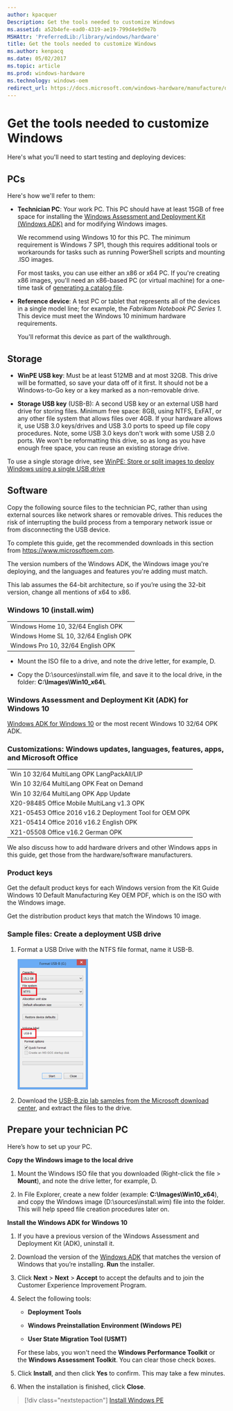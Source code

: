 ```yaml
---
author: kpacquer
Description: Get the tools needed to customize Windows
ms.assetid: a52b4efe-ead0-4319-ae19-799d4e9d9e7b
MSHAttr: 'PreferredLib:/library/windows/hardware'
title: Get the tools needed to customize Windows
ms.author: kenpacq
ms.date: 05/02/2017
ms.topic: article
ms.prod: windows-hardware
ms.technology: windows-oem
redirect_url: https://docs.microsoft.com/windows-hardware/manufacture/desktop/oem-deployment-of-windows-10-for-desktop-editions-get-tools
---
```


# Get the tools needed to customize Windows


Here's what you'll need to start testing and deploying devices:

## <span id="pc"></span><span id="PC"></span>PCs


Here's how we'll refer to them:

-   **Technician PC**: Your work PC. This PC should have at least 15GB of free space for installing the [Windows Assessment and Deployment Kit (Windows ADK)](http://go.microsoft.com/fwlink/?LinkId=526803) and for modifying Windows images. 

    We recommend using Windows 10 for this PC. The minimum requirement is Windows 7 SP1, though this requires additional tools or workarounds for tasks such as running PowerShell scripts and mounting .ISO images.

    For most tasks, you can use either an x86 or x64 PC. If you're creating x86 images, you'll need an x86-based PC (or virtual machine) for a one-time task of [generating a catalog file](update-windows-settings-and-scripts-create-your-own-answer-file-sxs.md).

-   **Reference device**: A test PC or tablet that represents all of the devices in a single model line; for example, the *Fabrikam Notebook PC Series 1*. This device must meet the Windows 10 minimum hardware requirements.

    You'll reformat this device as part of the walkthrough.

## <span id="hw"></span><span id="HW"></span>Storage

-   **WinPE USB key**: Must be at least 512MB and at most 32GB. This drive will be formatted, so save your data off of it first. It should not be a Windows-to-Go key or a key marked as a non-removable drive.

-   **Storage USB key** (USB-B): A second USB key or an external USB hard drive for storing files. Minimum free space: 8GB, using NTFS, ExFAT, or any other file system that allows files over 4GB.  If your hardware allows it, use USB 3.0 keys/drives and USB 3.0 ports to speed up file copy procedures. Note, some USB 3.0 keys don't work with some USB 2.0 ports. We won't be reformatting this drive, so as long as you have enough free space, you can reuse an existing storage drive.

To use a single storage drive, see [WinPE: Store or split images to deploy Windows using a single USB drive](winpe--use-a-single-usb-key-for-winpe-and-a-wim-file---wim.md) 

## <span id="sw"></span><span id="SW"></span>Software

Copy the following source files to the technician PC, rather than using external sources like network shares or removable drives. This reduces the risk of interrupting the build process from a temporary network issue or from disconnecting the USB device.

To complete this guide, get the recommended downloads in this section from <https://www.microsoftoem.com>. 

The version numbers of the Windows ADK, the Windows image you're deploying, and the languages and features you're adding must match.

This lab assumes the 64-bit architecture, so if you’re using the 32-bit version, change all mentions of x64 to x86.

### Windows 10 (install.wim)

|             |                                                      
| ---------------------------------------------------- |
| Windows Home 10, 32/64 English OPK      |
| Windows Home SL 10, 32/64 English OPK   |
| Windows Pro 10, 32/64 English OPK       |

-   Mount the ISO file to a drive, and note the drive letter, for example, D.

-   Copy the D:\\sources\\install.wim file, and save it to the local drive, in the folder: **C:\\Images\\Win10\_x64\\**.

### Windows Assessment and Deployment Kit (ADK) for Windows 10

[Windows ADK for Windows 10](https://developer.microsoft.com/windows/hardware/windows-assessment-deployment-kit#winADK) or the most recent Windows 10 32/64 OPK ADK.

### Customizations: Windows updates, languages, features, apps, and Microsoft Office

|                                                     |
| --------------------------------------------------- |
| Win 10 32/64 MultiLang OPK LangPackAll/LIP     |
| Win 10 32/64 MultiLang OPK Feat on Demand      |
| Win 10 32/64 MultiLang OPK App Update          |
| X20-98485 Office Mobile MultiLang v1.3 OPK                    |
| X21-05453 Office 2016 v16.2 Deployment Tool for OEM OPK       |
| X21-05414 Office 2016 v16.2 English OPK                       |              
| X21-05508 Office v16.2 German OPK |

We also discuss how to add hardware drivers and other Windows apps in this guide, get those from the hardware/software manufacturers.

### Product keys

Get the default product keys for each Windows version from the Kit Guide Windows 10 Default Manufacturing Key OEM PDF, which is on the ISO with the Windows image.

Get the distribution product keys that match the Windows 10 image.

### Sample files: Create a deployment USB drive

1.  Format a USB Drive with the NTFS file format, name it USB-B.

    ![Extract USB](images/extract-usb.png) 

2.  Download the [USB-B.zip lab samples from the Microsoft download center](http://download.microsoft.com/download/3/F/2/3F2646EF-D589-498C-9F07-DE5549BE018E/USB-B.zip), and extract the files to the drive.
 

## <span id="prepare"></span><span id="PREPARE"></span>Prepare your technician PC

Here’s how to set up your PC.

**Copy the Windows image to the local drive**

1.  Mount the Windows ISO file that you downloaded (Right-click the file &gt; **Mount**), and note the drive letter, for example, D.

2.  In File Explorer, create a new folder (example: **C:\\Images\\Win10\_x64**), and copy the Windows image (D:\\sources\\install.wim) file into the folder. This will help speed file creation procedures later on.

**Install the Windows ADK for Windows 10**

1.  If you have a previous version of the Windows Assessment and Deployment Kit (ADK), uninstall it.

2.  Download the version of the [Windows ADK](https://developer.microsoft.com/windows/hardware/windows-assessment-deployment-kit#winADK) that matches the version of Windows that you’re installing. **Run** the installer.

3.  Click **Next** &gt; **Next** &gt; **Accept** to accept the defaults and to join the Customer Experience Improvement Program.

4.  Select the following tools:

    -   **Deployment Tools**

    -   **Windows Preinstallation Environment (Windows PE)**

    -   **User State Migration Tool (USMT)**

    For these labs, you won't need the **Windows Performance Toolkit** or the **Windows Assessment Toolkit**. You can clear those check boxes.

5.  Click **Install**, and then click **Yes** to confirm. This may take a few minutes.

6.  When the installation is finished, click **Close**.

> [!div class="nextstepaction"]
> [Install Windows PE](install-windows-pe-sxs.md)




